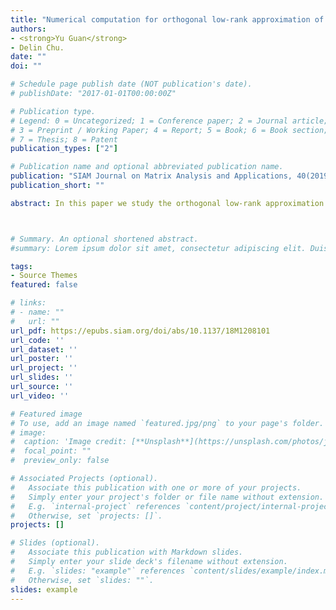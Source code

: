 ```yaml
---
title: "Numerical computation for orthogonal low-rank approximation of tensors"
authors:
- <strong>Yu Guan</strong>
- Delin Chu.
date: ""
doi: ""

# Schedule page publish date (NOT publication's date).
# publishDate: "2017-01-01T00:00:00Z"

# Publication type.
# Legend: 0 = Uncategorized; 1 = Conference paper; 2 = Journal article;
# 3 = Preprint / Working Paper; 4 = Report; 5 = Book; 6 = Book section;
# 7 = Thesis; 8 = Patent
publication_types: ["2"]

# Publication name and optional abbreviated publication name.
publication: "SIAM Journal on Matrix Analysis and Applications, 40(2019), 1047-1065"
publication_short: ""

abstract: In this paper we study the orthogonal low-rank approximation problem of tensors in the general setting in the sense that more than one matrix factor is required to be mutually orthonormal, which includes the completely orthogonal low-rank approximation and semiorthogonal low-rank approximation as two special cases. It has been addressed in [L. Wang and M. T. Chu, SIAM J. Matrix Anal. Appl., 35 (2014), pp. 1058--1072] that “the question of more than one semi-orthogonal factor matrix, except for the case of complete orthogonality, remains open.” To deal with this open question we present an SVD-based algorithm. Our SVD-based algorithm updates two vectors simultaneously and maintains the required orthogonality conditions by means of the polar decomposition. The convergence behavior of our algorithm is analyzed for both objective function and iterates themselves and is illustrated by numerical experiments.



# Summary. An optional shortened abstract.
#summary: Lorem ipsum dolor sit amet, consectetur adipiscing elit. Duis posuere #tellus ac convallis placerat. Proin tincidunt magna sed ex sollicitudin #condimentum.

tags:
- Source Themes
featured: false

# links:
# - name: ""
#   url: ""
url_pdf: https://epubs.siam.org/doi/abs/10.1137/18M1208101
url_code: ''
url_dataset: ''
url_poster: ''
url_project: ''
url_slides: ''
url_source: ''
url_video: ''

# Featured image
# To use, add an image named `featured.jpg/png` to your page's folder. 
# image:
#  caption: 'Image credit: [**Unsplash**](https://unsplash.com/photos/jdD8gXaTZsc)'
#  focal_point: ""
#  preview_only: false

# Associated Projects (optional).
#   Associate this publication with one or more of your projects.
#   Simply enter your project's folder or file name without extension.
#   E.g. `internal-project` references `content/project/internal-project/index.md`.
#   Otherwise, set `projects: []`.
projects: []

# Slides (optional).
#   Associate this publication with Markdown slides.
#   Simply enter your slide deck's filename without extension.
#   E.g. `slides: "example"` references `content/slides/example/index.md`.
#   Otherwise, set `slides: ""`.
slides: example
---
```



